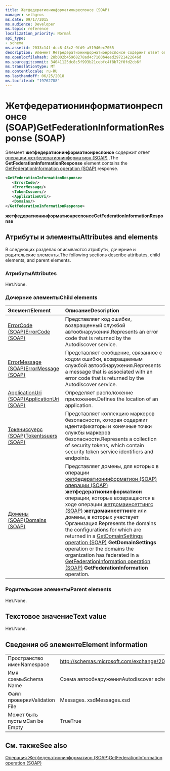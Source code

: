 ```yaml
---
title: Жетфедератионинформатионреспонсе (SOAP)
manager: sethgros
ms.date: 09/17/2015
ms.audience: Developer
ms.topic: reference
localization_priority: Normal
api_type:
- schema
ms.assetid: 2033c14f-dcc8-43c2-9fd9-a51946ec7055
description: Элемент Жетфедератионинформатионреспонсе содержит ответ операции Жетфедератионинформатион (SOAP).
ms.openlocfilehash: 28b002b45968278ad4c7160b4eed29721422646d
ms.sourcegitcommit: 34041125dc8c5f993b21cebfc4f8b72f0fd2cb6f
ms.translationtype: MT
ms.contentlocale: ru-RU
ms.lasthandoff: 06/25/2018
ms.locfileid: "19762788"
---
```

# <a name="getfederationinformationresponse-soap"></a><span data-ttu-id="c0e16-103">Жетфедератионинформатионреспонсе (SOAP)</span><span class="sxs-lookup"><span data-stu-id="c0e16-103">GetFederationInformationResponse (SOAP)</span></span>

<span data-ttu-id="c0e16-104">Элемент **жетфедератионинформатионреспонсе** содержит ответ [операции жетфедератионинформатион (SOAP)](getfederationinformation-operation-soap.md) .</span><span class="sxs-lookup"><span data-stu-id="c0e16-104">The **GetFederationInformationResponse** element contains the [GetFederationInformation operation (SOAP)](getfederationinformation-operation-soap.md) response.</span></span> 
  
```XML
<GetFederationInformationResponse>
   <ErrorCode/>
   <ErrorMessage/>
   <TokenIssuers/>
   <ApplicationUri/>
   <Domains/>
</GetFederationInformationResponse>
```

 <span data-ttu-id="c0e16-105">**жетфедератионинформатионреспонсе**</span><span class="sxs-lookup"><span data-stu-id="c0e16-105">**GetFederationInformationResponse**</span></span>
## <a name="attributes-and-elements"></a><span data-ttu-id="c0e16-106">Атрибуты и элементы</span><span class="sxs-lookup"><span data-stu-id="c0e16-106">Attributes and elements</span></span>

<span data-ttu-id="c0e16-107">В следующих разделах описываются атрибуты, дочерние и родительские элементы.</span><span class="sxs-lookup"><span data-stu-id="c0e16-107">The following sections describe attributes, child elements, and parent elements.</span></span>
  
### <a name="attributes"></a><span data-ttu-id="c0e16-108">Атрибуты</span><span class="sxs-lookup"><span data-stu-id="c0e16-108">Attributes</span></span>

<span data-ttu-id="c0e16-109">Нет.</span><span class="sxs-lookup"><span data-stu-id="c0e16-109">None.</span></span>
  
### <a name="child-elements"></a><span data-ttu-id="c0e16-110">Дочерние элементы</span><span class="sxs-lookup"><span data-stu-id="c0e16-110">Child elements</span></span>

|<span data-ttu-id="c0e16-111">**Элемент**</span><span class="sxs-lookup"><span data-stu-id="c0e16-111">**Element**</span></span>|<span data-ttu-id="c0e16-112">**Описание**</span><span class="sxs-lookup"><span data-stu-id="c0e16-112">**Description**</span></span>|
|:-----|:-----|
|[<span data-ttu-id="c0e16-113">ErrorCode (SOAP)</span><span class="sxs-lookup"><span data-stu-id="c0e16-113">ErrorCode (SOAP)</span></span>](errorcode-soap.md) <br/> |<span data-ttu-id="c0e16-114">Представляет код ошибки, возвращенный службой автообнаружения.</span><span class="sxs-lookup"><span data-stu-id="c0e16-114">Represents an error code that is returned by the Autodiscover service.</span></span>  <br/> |
|[<span data-ttu-id="c0e16-115">ErrorMessage (SOAP)</span><span class="sxs-lookup"><span data-stu-id="c0e16-115">ErrorMessage (SOAP)</span></span>](errormessage-soap.md) <br/> |<span data-ttu-id="c0e16-116">Представляет сообщение, связанное с кодом ошибки, возвращаемым службой автообнаружения.</span><span class="sxs-lookup"><span data-stu-id="c0e16-116">Represents a message that is associated with an error code that is returned by the Autodiscover service.</span></span>  <br/> |
|[<span data-ttu-id="c0e16-117">ApplicationUri (SOAP)</span><span class="sxs-lookup"><span data-stu-id="c0e16-117">ApplicationUri (SOAP)</span></span>](applicationuri-soap.md) <br/> |<span data-ttu-id="c0e16-118">Определяет расположение приложения.</span><span class="sxs-lookup"><span data-stu-id="c0e16-118">Defines the location of an application.</span></span>  <br/> |
|[<span data-ttu-id="c0e16-119">Токениссуерс (SOAP)</span><span class="sxs-lookup"><span data-stu-id="c0e16-119">TokenIssuers (SOAP)</span></span>](tokenissuers-soap.md) <br/> |<span data-ttu-id="c0e16-120">Представляет коллекцию маркеров безопасности, которая содержит идентификаторы и конечные точки службы маркеров безопасности.</span><span class="sxs-lookup"><span data-stu-id="c0e16-120">Represents a collection of security tokens, which contain security token service identifiers and endpoints.</span></span>  <br/> |
|[<span data-ttu-id="c0e16-121">Домены (SOAP)</span><span class="sxs-lookup"><span data-stu-id="c0e16-121">Domains (SOAP)</span></span>](domains-soap.md) <br/> |<span data-ttu-id="c0e16-122">Представляет домены, для которых в операции [жетфедератионинформатион (SOAP) операции (SOAP)](getfederationinformation-operation-soap.md) **жетфедератионинформатион** операции, которые возвращаются в ходе операции [жетдомаинсеттингс (SOAP)](getdomainsettings-operation-soap.md) **жетдомаинсеттингс** или домены, в которых участвует Организация.</span><span class="sxs-lookup"><span data-stu-id="c0e16-122">Represents the domains the configurations for which are returned in a [GetDomainSettings operation (SOAP)](getdomainsettings-operation-soap.md) **GetDomainSettings** operation or the domains the organization has federated in a [GetFederationInformation operation (SOAP)](getfederationinformation-operation-soap.md) **GetFederationInformation** operation.</span></span>  <br/> |
   
### <a name="parent-elements"></a><span data-ttu-id="c0e16-123">Родительские элементы</span><span class="sxs-lookup"><span data-stu-id="c0e16-123">Parent elements</span></span>

<span data-ttu-id="c0e16-124">Нет.</span><span class="sxs-lookup"><span data-stu-id="c0e16-124">None.</span></span>
  
## <a name="text-value"></a><span data-ttu-id="c0e16-125">Текстовое значение</span><span class="sxs-lookup"><span data-stu-id="c0e16-125">Text value</span></span>

<span data-ttu-id="c0e16-126">Нет.</span><span class="sxs-lookup"><span data-stu-id="c0e16-126">None.</span></span>
  
## <a name="element-information"></a><span data-ttu-id="c0e16-127">Сведения об элементе</span><span class="sxs-lookup"><span data-stu-id="c0e16-127">Element information</span></span>

|||
|:-----|:-----|
|<span data-ttu-id="c0e16-128">Пространство имен</span><span class="sxs-lookup"><span data-stu-id="c0e16-128">Namespace</span></span>  <br/> |http://schemas.microsoft.com/exchange/2010/Autodiscover  <br/> |
|<span data-ttu-id="c0e16-129">Имя схемы</span><span class="sxs-lookup"><span data-stu-id="c0e16-129">Schema Name</span></span>  <br/> |<span data-ttu-id="c0e16-130">Схема автообнаружения</span><span class="sxs-lookup"><span data-stu-id="c0e16-130">Autodiscover schema</span></span>  <br/> |
|<span data-ttu-id="c0e16-131">Файл проверки</span><span class="sxs-lookup"><span data-stu-id="c0e16-131">Validation File</span></span>  <br/> |<span data-ttu-id="c0e16-132">Messages. xsd</span><span class="sxs-lookup"><span data-stu-id="c0e16-132">Messages.xsd</span></span>  <br/> |
|<span data-ttu-id="c0e16-133">Может быть пустым</span><span class="sxs-lookup"><span data-stu-id="c0e16-133">Can be Empty</span></span>  <br/> |<span data-ttu-id="c0e16-134">True</span><span class="sxs-lookup"><span data-stu-id="c0e16-134">True</span></span>  <br/> |
   
## <a name="see-also"></a><span data-ttu-id="c0e16-135">См. также</span><span class="sxs-lookup"><span data-stu-id="c0e16-135">See also</span></span>



[<span data-ttu-id="c0e16-136">Операция Жетфедератионинформатион (SOAP)</span><span class="sxs-lookup"><span data-stu-id="c0e16-136">GetFederationInformation operation (SOAP)</span></span>](getfederationinformation-operation-soap.md)

